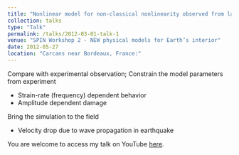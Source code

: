 ```yaml
---
title: "Nonlinear model for non-classical nonlinearity observed from lab to global scales"
collection: talks
type: "Talk"
permalink: /talks/2012-03-01-talk-1
venue: "SPIN Workshop 2 - NEW physical models for Earth’s interior"
date: 2012-05-27
location: "Carcans near Bordeaux, France:"
---
```


Compare with experimental observation; Constrain the model parameters from experiment
* Strain-rate (frequency) dependent behavior
* Amplitude dependent damage

Bring the simulation to the field
* Velocity drop due to wave propagation in earthquake

You are welcome to access my talk on YouTube [here](https://www.youtube.com/watch?v=GnNXK_mLUNw&list=PLPtuMAD7dea8hIJmcnR634pO9jIWqVTc-&index=15).
